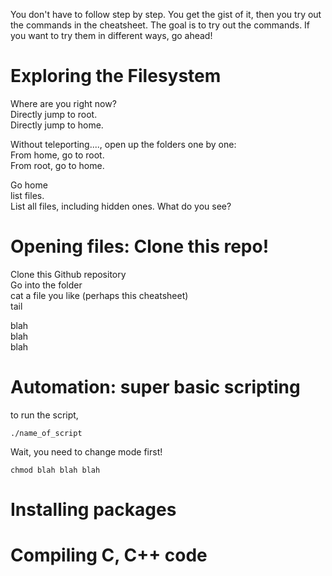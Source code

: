 You don't have to follow step by step. You get the gist of it, then you try out the commands in the cheatsheet. The goal is to try out the commands. If you want to try them in different ways, go ahead!


# Exploring the Filesystem

Where are you right now?  
Directly jump to root.  
Directly jump to home.  

Without teleporting...., open up the folders one by one:  
From home, go to root.  
From root, go to home.  

Go home  
list files.  
List all files, including hidden ones. What do you see?  


# Opening files: Clone this repo!
Clone this Github repository    
Go into the folder  
cat a file you like (perhaps this cheatsheet)  
tail  

blah  
blah  
blah  


# Automation: super basic scripting

to run the script, 

```
./name_of_script
```

Wait, you need to change mode first!

```
chmod blah blah blah
```

# Installing packages 

# Compiling C, C++ code


